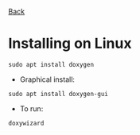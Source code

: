 [Back](index.md)

# Installing on Linux
```
sudo apt install doxygen
```
- Graphical install:
```
sudo apt install doxygen-gui
```
- To run:
```
doxywizard
```